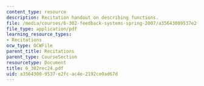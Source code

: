 ```yaml
---
content_type: resource
description: Recitation handout on describing functions.
file: /media/courses/6-302-feedback-systems-spring-2007/a35643009537e2fcac4e2192ce0ad67d_6_302rec24.pdf
file_type: application/pdf
learning_resource_types:
- Recitations
ocw_type: OCWFile
parent_title: Recitations
parent_type: CourseSection
resourcetype: Document
title: 6_302rec24.pdf
uid: a3564300-9537-e2fc-ac4e-2192ce0ad67d
---
```


